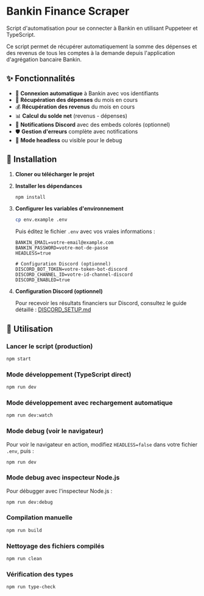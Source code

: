 # Bankin Finance Scraper

Script d'automatisation pour se connecter à Bankin en utilisant Puppeteer et TypeScript.

Ce script permet de récupérer automatiquement la somme des dépenses et des revenus de tous les comptes à la demande depuis l'application d'agrégation bancaire Bankin.

## ✨ Fonctionnalités

- 🔐 **Connexion automatique** à Bankin avec vos identifiants
- 💸 **Récupération des dépenses** du mois en cours
- 💰 **Récupération des revenus** du mois en cours
- 📊 **Calcul du solde net** (revenus - dépenses)
- 🔗 **Notifications Discord** avec des embeds colorés (optionnel)
- 🛡️ **Gestion d'erreurs** complète avec notifications
- 🎯 **Mode headless** ou visible pour le debug

## 🚀 Installation

1. **Cloner ou télécharger le projet**

2. **Installer les dépendances**

   ```bash
   npm install
   ```

3. **Configurer les variables d'environnement**

   ```bash
   cp env.example .env
   ```

   Puis éditez le fichier `.env` avec vos vraies informations :

   ```
   BANKIN_EMAIL=votre-email@example.com
   BANKIN_PASSWORD=votre-mot-de-passe
   HEADLESS=true

   # Configuration Discord (optionnel)
   DISCORD_BOT_TOKEN=votre-token-bot-discord
   DISCORD_CHANNEL_ID=votre-id-channel-discord
   DISCORD_ENABLED=true
   ```

4. **Configuration Discord (optionnel)**

   Pour recevoir les résultats financiers sur Discord, consultez le guide détaillé : [DISCORD_SETUP.md](./docs/DISCORD_SETUP.md)

## 🎯 Utilisation

### Lancer le script (production)

```bash
npm start
```

### Mode développement (TypeScript direct)

```bash
npm run dev
```

### Mode développement avec rechargement automatique

```bash
npm run dev:watch
```

### Mode debug (voir le navigateur)

Pour voir le navigateur en action, modifiez `HEADLESS=false` dans votre fichier `.env`, puis :

```bash
npm run dev
```

### Mode debug avec inspecteur Node.js

Pour débugger avec l'inspecteur Node.js :

```bash
npm run dev:debug
```

### Compilation manuelle

```bash
npm run build
```

### Nettoyage des fichiers compilés

```bash
npm run clean
```

### Vérification des types

```bash
npm run type-check
```
